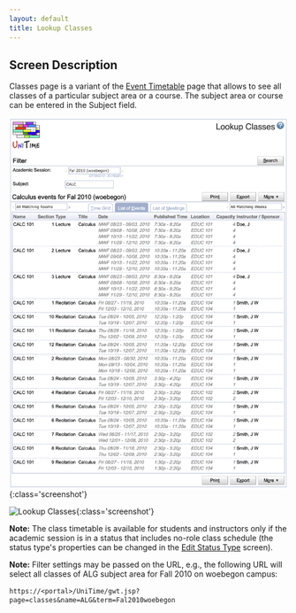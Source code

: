```yaml
---
layout: default
title: Lookup Classes
---
```



## Screen Description

Classes page is a variant of the [Event Timetable](event-timetable) page that allows to see all classes of a particular subject area or a course. The subject area or course can be entered in the Subject field.


![Lookup Classes](images/lookup-classes-1.png){:class='screenshot'}

![Lookup Classes](images/lookup-classes-2.png){:class='screenshot'}

**Note:** The class timetable is available for students and instructors only if the academic session is in a status that includes no-role class schedule (the status type's properties can be changed in the [Edit Status Type](edit-status-type) screen).

**Note:** Filter settings may be passed on the URL, e.g., the following URL will select all classes of ALG subject area for Fall 2010 on woebegon campus:
```
https://<portal>/UniTime/gwt.jsp?page=classes&name=ALG&term=Fal2010woebegon
```